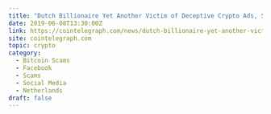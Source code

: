 ```yaml
---
title: "Dutch Billionaire Yet Another Victim of Deceptive Crypto Ads, Sues Facebook"
date: 2019-06-08T13:30:00Z
link: https://cointelegraph.com/news/dutch-billionaire-yet-another-victim-of-deceptive-crypto-ads-sues-facebook?utm_medium=RSS&utm_source=hune
site: cointelegraph.com
topic: crypto
category:
  - Bitcoin Scams
  - Facebook
  - Scams
  - Social Media
  - Netherlands
draft: false
---
```

